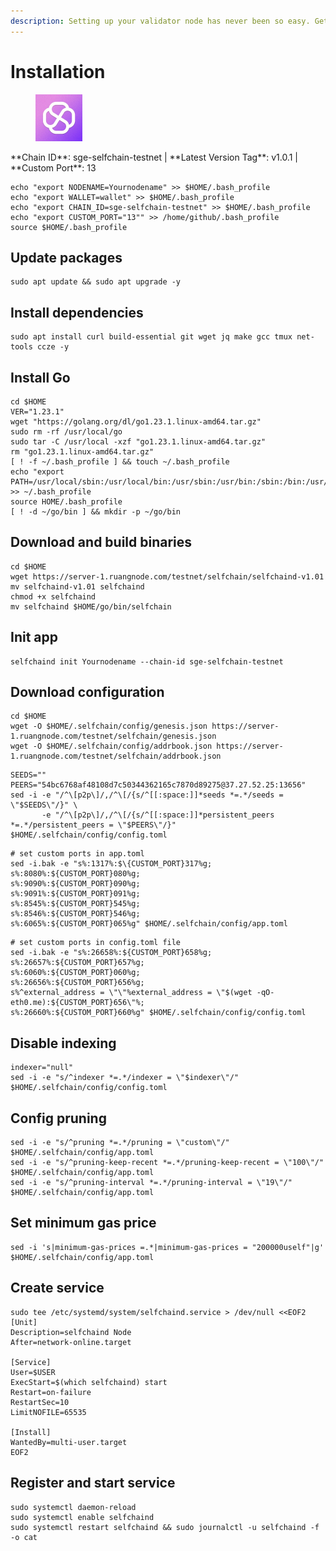 ```yaml
---
description: Setting up your validator node has never been so easy. Get your validator running in minutes by following step by step instructions.
---
```

# Installation
<figure><img src="https://raw.githubusercontent.com/ruangnode/cosmos-images/main/logos/selfchain.png" alt=""><figcaption></figcaption></figure>
**Chain ID**: sge-selfchain-testnet | **Latest Version Tag**: v1.0.1  | **Custom Port**: 13

```
echo "export NODENAME=Yournodename" >> $HOME/.bash_profile
echo "export WALLET=wallet" >> $HOME/.bash_profile
echo "export CHAIN_ID=sge-selfchain-testnet" >> $HOME/.bash_profile
echo "export CUSTOM_PORT="13"" >> /home/github/.bash_profile
source $HOME/.bash_profile
```

## Update packages
```
sudo apt update && sudo apt upgrade -y
```

## Install dependencies
```
sudo apt install curl build-essential git wget jq make gcc tmux net-tools ccze -y
```

## Install Go
```
cd $HOME
VER="1.23.1"
wget "https://golang.org/dl/go1.23.1.linux-amd64.tar.gz"
sudo rm -rf /usr/local/go
sudo tar -C /usr/local -xzf "go1.23.1.linux-amd64.tar.gz"
rm "go1.23.1.linux-amd64.tar.gz"
[ ! -f ~/.bash_profile ] && touch ~/.bash_profile
echo "export PATH=/usr/local/sbin:/usr/local/bin:/usr/sbin:/usr/bin:/sbin:/bin:/usr/games:/usr/local/go/bin:~/go/bin" >> ~/.bash_profile
source HOME/.bash_profile
[ ! -d ~/go/bin ] && mkdir -p ~/go/bin
```

## Download and build binaries
```
cd $HOME
wget https://server-1.ruangnode.com/testnet/selfchain/selfchaind-v1.01
mv selfchaind-v1.01 selfchaind
chmod +x selfchaind
mv selfchaind $HOME/go/bin/selfchain
```

## Init app
```
selfchaind init Yournodename --chain-id sge-selfchain-testnet
```

## Download configuration
```
cd $HOME
wget -O $HOME/.selfchain/config/genesis.json https://server-1.ruangnode.com/testnet/selfchain/genesis.json
wget -O $HOME/.selfchain/config/addrbook.json https://server-1.ruangnode.com/testnet/selfchain/addrbook.json
```

```
SEEDS=""
PEERS="54bc6768af48108d7c50344362165c7870d89275@37.27.52.25:13656"
sed -i -e "/^\[p2p\]/,/^\[/{s/^[[:space:]]*seeds *=.*/seeds = \"$SEEDS\"/}" \
       -e "/^\[p2p\]/,/^\[/{s/^[[:space:]]*persistent_peers *=.*/persistent_peers = \"$PEERS\"/}" $HOME/.selfchain/config/config.toml
```

```
# set custom ports in app.toml
sed -i.bak -e "s%:1317%:$\{CUSTOM_PORT}317%g;
s%:8080%:${CUSTOM_PORT}080%g;
s%:9090%:${CUSTOM_PORT}090%g;
s%:9091%:${CUSTOM_PORT}091%g;
s%:8545%:${CUSTOM_PORT}545%g;
s%:8546%:${CUSTOM_PORT}546%g;
s%:6065%:${CUSTOM_PORT}065%g" $HOME/.selfchain/config/app.toml
```

```
# set custom ports in config.toml file
sed -i.bak -e "s%:26658%:${CUSTOM_PORT}658%g;
s%:26657%:${CUSTOM_PORT}657%g;
s%:6060%:${CUSTOM_PORT}060%g;
s%:26656%:${CUSTOM_PORT}656%g;
s%^external_address = \"\"%external_address = \"$(wget -qO- eth0.me):${CUSTOM_PORT}656\"%;
s%:26660%:${CUSTOM_PORT}660%g" $HOME/.selfchain/config/config.toml
```

## Disable indexing
```
indexer="null"
sed -i -e "s/^indexer *=.*/indexer = \"$indexer\"/" $HOME/.selfchain/config/config.toml
```

## Config pruning
```
sed -i -e "s/^pruning *=.*/pruning = \"custom\"/" $HOME/.selfchain/config/app.toml 
sed -i -e "s/^pruning-keep-recent *=.*/pruning-keep-recent = \"100\"/" $HOME/.selfchain/config/app.toml
sed -i -e "s/^pruning-interval *=.*/pruning-interval = \"19\"/" $HOME/.selfchain/config/app.toml
```

## Set minimum gas price
```
sed -i 's|minimum-gas-prices =.*|minimum-gas-prices = "200000uself"|g' $HOME/.selfchain/config/app.toml
```

## Create service
```
sudo tee /etc/systemd/system/selfchaind.service > /dev/null <<EOF2
[Unit]
Description=selfchaind Node
After=network-online.target

[Service]
User=$USER
ExecStart=$(which selfchaind) start
Restart=on-failure
RestartSec=10
LimitNOFILE=65535

[Install]
WantedBy=multi-user.target
EOF2
```

## Register and start service
```
sudo systemctl daemon-reload
sudo systemctl enable selfchaind
sudo systemctl restart selfchaind && sudo journalctl -u selfchaind -f -o cat
```
